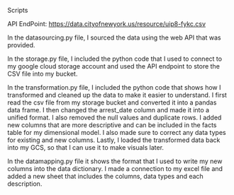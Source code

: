 Scripts

API EndPoint: https://data.cityofnewyork.us/resource/uip8-fykc.csv

In the datasourcing.py file, I sourced the data using the web API that was provided. 

In the storage.py file, I included the python code that I used to connect to my google cloud storage account and used the API endpoint to store the CSV file into my bucket. 

In the transformation.py file, I included the python code that shows how I transformed and cleaned up the data to make it easier to understand. I first read the csv file from my storage bucket and converted it into a pandas data frame. I then changed the arrest_date column and made it into a unified format. I also removed the null values and duplicate rows. I added new columns that are more descriptive and can be included in the facts table for my dimensional model. I also made sure to correct any data types for existing and new columns. Lastly, I loaded the transformed data back into my GCS, so that I can use it to make visuals later. 

In the datamapping.py file it shows the format that I used to write my new columns into the data dictionary. I made a connection to my excel file and added a new sheet that includes the columns, data types and each description. 


